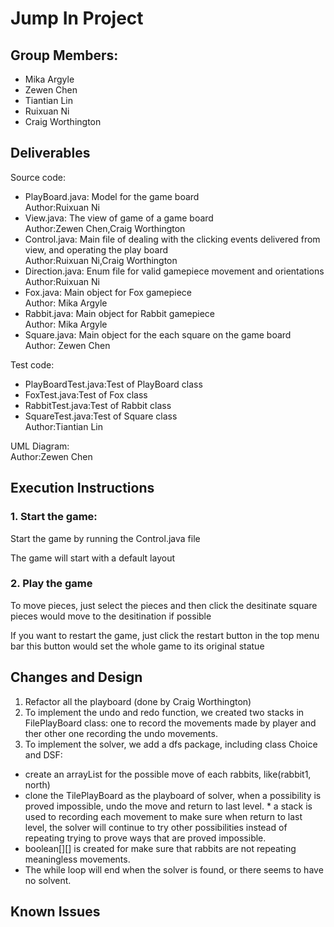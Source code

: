 # Jump In Project
## Group Members:
- Mika Argyle
- Zewen Chen
- Tiantian Lin
- Ruixuan Ni
- Craig Worthington

## Deliverables

Source code:
* PlayBoard.java: Model for the game board  
Author:Ruixuan Ni
* View.java: The view of game of a game board  
Author:Zewen Chen,Craig Worthington
* Control.java: Main file of dealing with the clicking events delivered from view, and operating the play board  
Author:Ruixuan Ni,Craig Worthington
* Direction.java: Enum file for valid gamepiece movement and orientations  
Author:Ruixuan Ni
* Fox.java: Main object for Fox gamepiece  
Author: Mika Argyle
* Rabbit.java: Main object for Rabbit gamepiece  
Author: Mika Argyle
* Square.java: Main object for the each square on the game board  
Author: Zewen Chen

Test code:
* PlayBoardTest.java:Test of PlayBoard class
* FoxTest.java:Test of Fox class
* RabbitTest.java:Test of Rabbit class
* SquareTest.java:Test of Square class  
Author:Tiantian Lin

UML Diagram:     
Author:Zewen Chen



## Execution Instructions
### 1. Start the game:
Start the game by running the Control.java file

The game will start with a default layout
### 2. Play the game
To move pieces, just select the pieces and then click the desitinate square
pieces would move to the desitination if possible

If you want to restart the game, just click the restart button in the top menu bar
this button would set the whole game to its original statue

## Changes and Design
1. Refactor all the playboard (done by Craig Worthington)
2. To implement the undo and redo function, we created two stacks in FilePlayBoard class: one to record the movements made by player and ther other one recording the undo movements.
3. To implement the solver, we add a dfs package, including class Choice and DSF:   
  * create an arrayList for the possible move of each rabbits, like(rabbit1, north)
  * clone the TilePlayBoard as the playboard of solver, when a possibility is proved impossible, undo the move and return to last level.   * a stack is used to recording each movement to make sure when return to last level, the solver will continue to try other   possibilities instead of repeating trying to prove ways that are proved impossible.
  * boolean[][] is created for make sure that rabbits are not repeating meaningless movements.
  * The while loop will end when the solver is found, or there seems to have no solvent.

## Known Issues
